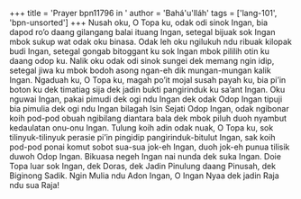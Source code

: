 +++
title = 'Prayer bpn11796 in '
author = 'Bahá'u'lláh'
tags = ['lang-101', 'bpn-unsorted']
+++
Nusah oku, O Topa ku, odak odi sinok Ingan, bia dapod ro’o daang gilangang balai ituang Ingan, setegal bijuak sok Ingan mbok sukup wat odak oku binasa. Odak leh oku ngilukuh ndu ribuak kilopak budi Ingan, setegal gongab bitoggant ku sok Ingan mbok pililih otin ku daang odop ku. Nalik oku odak odi sinok sungei dek memang ngin idip, setegal jiwa ku mbok bodoh asong ngan-eh dik mungan-mungan kalik Ingan. Ngaduah ku, O Topa ku, magah po’it mojal susah payah ku, bia pi’in boton ku dek timatiag sija dek jadin bukti pangirinduk ku sa’ant Ingan.
Oku nguwai Ingan, pakai pimudi dek ogi ndu Ingan dek odak Odop Ingan tipuji bia pimulia dek ogi ndu Ingan bilagah Isin Sejati Odop Ingan, odak ngibonar koih pod-pod obuah ngibilang diantara bala dek mbok piluh duoh nyambut kedaulatan onu-onu Ingan. Tulung koih adin odak nuak, O Topa ku, sok tilinyuk-tilinyuk perasie pi’in pingidip pangirinduk-bitulut Ingan, sak koih pod-pod ponai komut sobot sua-sua jok-eh Ingan, duoh jok-eh punua tilisik duwoh Odop Ingan. Bikuasa negeh Ingan nai nunda dek suka Ingan. Doie Topa luar sok Ingan, dek Doras, dek Jadin Pinulung daang Pinusah, dek Biginong Sadik.
Ngin Mulia ndu Adon Ingan, O Ingan Nyaa dek jadin Raja ndu sua Raja!
